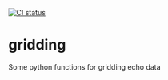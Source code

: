 <!--
SPDX-FileCopyrightText: 2022 - 2023 Peter Urban, Ghent University

SPDX-License-Identifier: CC0-1.0
-->
<a href="https://github.com/themachinethatgoesping/gridding/actions/workflows/ci.yml">
  <img src="https://github.com/themachinethatgoesping/gridding/actions/workflows/ci.yml/badge.svg" alt='CI status'/>
</a>

# gridding
Some python functions for gridding echo data
